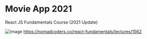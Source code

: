 # Movie App 2021

React JS Fundamentals Course (2021 Update)

![image](https://user-images.githubusercontent.com/18062612/130324235-fc74110a-2649-4293-bc98-415dfdb068a2.png)
https://nomadcoders.co/react-fundamentals/lectures/1562

